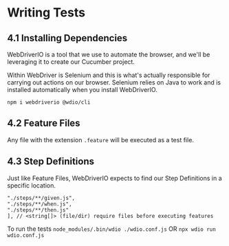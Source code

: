 # Writing Tests

## 4.1 Installing Dependencies

WebDriverIO is a tool that we use to automate the browser, and we'll be leveraging it to create our Cucumber project.

Within WebDriver is Selenium and this is what's actually responsible for carrying out actions on our browser. Selenium relies on Java to work and is installed automatically when you install WebDriverIO.

`npm i webdriverio @wdio/cli`

## 4.2 Feature Files

Any file with the extension `.feature` will be executed as a test file.

## 4.3 Step Definitions
Just like Feature Files, WebDriverIO expects to find our Step Definitions in a specific location.

````require: [
"./steps/**/given.js",
"./steps/**/when.js",
"./steps/**/then.js"
], // <string[]> (file/dir) require files before executing features
````

To run the tests
`node_modules/.bin/wdio ./wdio.conf.js` OR  `npx wdio run wdio.conf.js`